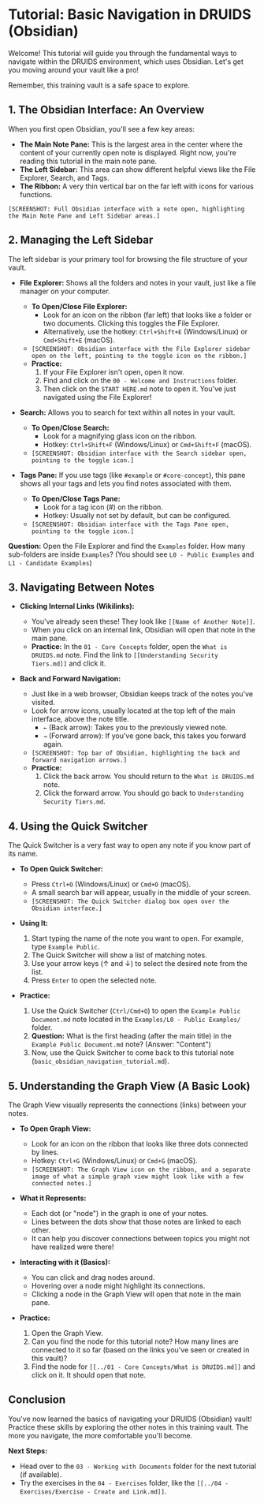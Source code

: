 # Tutorial: Basic Navigation in DRUIDS (Obsidian)

Welcome! This tutorial will guide you through the fundamental ways to navigate within the DRUIDS environment, which uses Obsidian. Let's get you moving around your vault like a pro!

Remember, this training vault is a safe space to explore.

## 1. The Obsidian Interface: An Overview

When you first open Obsidian, you'll see a few key areas:
*   **The Main Note Pane:** This is the largest area in the center where the content of your currently open note is displayed. Right now, you're reading this tutorial in the main note pane.
*   **The Left Sidebar:** This area can show different helpful views like the File Explorer, Search, and Tags.
*   **The Ribbon:** A very thin vertical bar on the far left with icons for various functions.

`[SCREENSHOT: Full Obsidian interface with a note open, highlighting the Main Note Pane and Left Sidebar areas.]`

## 2. Managing the Left Sidebar

The left sidebar is your primary tool for browsing the file structure of your vault.

*   **File Explorer:** Shows all the folders and notes in your vault, just like a file manager on your computer.
    *   **To Open/Close File Explorer:**
        *   Look for an icon on the ribbon (far left) that looks like a folder or two documents. Clicking this toggles the File Explorer.
        *   Alternatively, use the hotkey: `Ctrl+Shift+E` (Windows/Linux) or `Cmd+Shift+E` (macOS).
    *   `[SCREENSHOT: Obsidian interface with the File Explorer sidebar open on the left, pointing to the toggle icon on the ribbon.]`
    *   **Practice:**
        1.  If your File Explorer isn't open, open it now.
        2.  Find and click on the `00 - Welcome and Instructions` folder.
        3.  Then click on the `START HERE.md` note to open it. You've just navigated using the File Explorer!

*   **Search:** Allows you to search for text within all notes in your vault.
    *   **To Open/Close Search:**
        *   Look for a magnifying glass icon on the ribbon.
        *   Hotkey: `Ctrl+Shift+F` (Windows/Linux) or `Cmd+Shift+F` (macOS).
    *   `[SCREENSHOT: Obsidian interface with the Search sidebar open, pointing to the toggle icon.]`

*   **Tags Pane:** If you use tags (like `#example` or `#core-concept`), this pane shows all your tags and lets you find notes associated with them.
    *   **To Open/Close Tags Pane:**
        *   Look for a tag icon (#) on the ribbon.
        *   Hotkey: Usually not set by default, but can be configured.
    *   `[SCREENSHOT: Obsidian interface with the Tags Pane open, pointing to the toggle icon.]`

**Question:** Open the File Explorer and find the `Examples` folder. How many sub-folders are inside `Examples`? (You should see `L0 - Public Examples` and `L1 - Candidate Examples`)

## 3. Navigating Between Notes

*   **Clicking Internal Links (Wikilinks):**
    *   You've already seen these! They look like `[[Name of Another Note]]`.
    *   When you click on an internal link, Obsidian will open that note in the main pane.
    *   **Practice:** In the `01 - Core Concepts` folder, open the `What is DRUIDS.md` note. Find the link to `[[Understanding Security Tiers.md]]` and click it.

*   **Back and Forward Navigation:**
    *   Just like in a web browser, Obsidian keeps track of the notes you've visited.
    *   Look for arrow icons, usually located at the top left of the main interface, above the note title.
        *   `←` (Back arrow): Takes you to the previously viewed note.
        *   `→` (Forward arrow): If you've gone back, this takes you forward again.
    *   `[SCREENSHOT: Top bar of Obsidian, highlighting the back and forward navigation arrows.]`
    *   **Practice:**
        1.  Click the back arrow. You should return to the `What is DRUIDS.md` note.
        2.  Click the forward arrow. You should go back to `Understanding Security Tiers.md`.

## 4. Using the Quick Switcher

The Quick Switcher is a very fast way to open any note if you know part of its name.

*   **To Open Quick Switcher:**
    *   Press `Ctrl+O` (Windows/Linux) or `Cmd+O` (macOS).
    *   A small search bar will appear, usually in the middle of your screen.
    *   `[SCREENSHOT: The Quick Switcher dialog box open over the Obsidian interface.]`

*   **Using It:**
    1.  Start typing the name of the note you want to open. For example, type `Example Public`.
    2.  The Quick Switcher will show a list of matching notes.
    3.  Use your arrow keys (↑ and ↓) to select the desired note from the list.
    4.  Press `Enter` to open the selected note.

*   **Practice:**
    1.  Use the Quick Switcher (`Ctrl/Cmd+O`) to open the `Example Public Document.md` note located in the `Examples/L0 - Public Examples/` folder.
    2.  **Question:** What is the first heading (after the main title) in the `Example Public Document.md` note? (Answer: "Content")
    3.  Now, use the Quick Switcher to come back to this tutorial note (`basic_obsidian_navigation_tutorial.md`).

## 5. Understanding the Graph View (A Basic Look)

The Graph View visually represents the connections (links) between your notes.

*   **To Open Graph View:**
    *   Look for an icon on the ribbon that looks like three dots connected by lines.
    *   Hotkey: `Ctrl+G` (Windows/Linux) or `Cmd+G` (macOS).
    *   `[SCREENSHOT: The Graph View icon on the ribbon, and a separate image of what a simple graph view might look like with a few connected notes.]`

*   **What it Represents:**
    *   Each dot (or "node") in the graph is one of your notes.
    *   Lines between the dots show that those notes are linked to each other.
    *   It can help you discover connections between topics you might not have realized were there!

*   **Interacting with it (Basics):**
    *   You can click and drag nodes around.
    *   Hovering over a node might highlight its connections.
    *   Clicking a node in the Graph View will open that note in the main pane.

*   **Practice:**
    1.  Open the Graph View.
    2.  Can you find the node for this tutorial note? How many lines are connected to it so far (based on the links you've seen or created in this vault)?
    3.  Find the node for `[[../01 - Core Concepts/What is DRUIDS.md]]` and click on it. It should open that note.

## Conclusion

You've now learned the basics of navigating your DRUIDS (Obsidian) vault! Practice these skills by exploring the other notes in this training vault. The more you navigate, the more comfortable you'll become.

**Next Steps:**
*   Head over to the `03 - Working with Documents` folder for the next tutorial (if available).
*   Try the exercises in the `04 - Exercises` folder, like the `[[../04 - Exercises/Exercise - Create and Link.md]]`.
